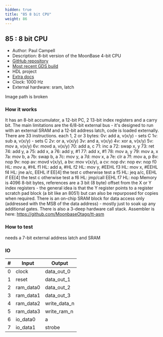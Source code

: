 ```yaml
---
hidden: true
title: "85 8 bit CPU"
weight: 86
---
```


## 85 : 8 bit CPU

* Author: Paul Campell
* Description: 8-bit version of the MoonBase 4-bit CPU
* [GitHub repository](https://github.com/OneRNG/tt-cpu8)
* [Most recent GDS build](https://github.com/OneRNG/tt-cpu8/actions/runs/3572192785)
* HDL project
* [Extra docs]()
* Clock: 1000 Hz
* External hardware: sram, latch

Image path is broken

### How it works

 It has an 8-bit accumulator, a 12-bit PC, 2 13-bit index registers and a carry bit.
The main limitations are the 6/8-bit external bus - it's designed to run with an external SRAM and a 12-bit address latch, code is loaded externally.
There are 33 instructions. each 1, 2 or 3 bytes:
0v:         add a, v(x/y)   - sets C 1v:         sub a, v(x/y)   - sets C 2v:         or a, v(x/y) 3v:         and a, v(x/y) 4v:         xor a, v(x/y) 5v:         mov a, v(x/y) 6v:         movd a, v(x/y) 70:         add a, c 71:         inc a 72:         swap x, y 73:         ret 74:         add y, a 75:         add x, a 76:         add y, #1 77:         add x, #1 78:         mov a, y 79:         mov a, x 7a:         mov b, a 7b:         swap b, a 7c:         mov y, a 7d:         mov x, a 7e:         clr a 7f:         mov a, p 8v:         nop 9v:         nop av:         movd v(x/y), a bv:         mov  v(x/y), a cv:         nop dv:         nop ev:         nop f0 HL:      mov a, #HL f1 HL:      add a, #HL f2 HL:      mov y, #EEHL f3 HL:      mov x, #EEHL f4 HL:      jne a/c, EEHL     if EE[4] the test c otherwise test a f5 HL:      jeq a/c, EEHL     if EE[4] the test c otherwise test a f6 HL:      jmp/call EEHL f7 HL:      nop
Memory is 4096 8-bit bytes, references are a 3 bit (8 byte) offset from the X or Y index registers - the general idea is that the Y register points to a register scratch pad block (a bit like an 8051) but can also be repurposed for copies when required. There is an on-chip SRAM block for data access only (addressed with the MSB of the data address) - mostly just to soak up any additional gates.
There is also a 3-deep hardware call stack.
Assembler is here: https://github.com/MoonbaseOtago/tt-asm 

### How to test

needs a 7-bit external address latch and SRAM

### IO

| # | Input        | Output       |
|---|--------------|--------------|
| 0 | clock  | data_out_0 |
| 1 | reset  | data_out_1 |
| 2 | ram_data0  | data_out_2 |
| 3 | ram_data1  | data_out_3 |
| 4 | ram_data2  | write_data_n |
| 5 | ram_data3  | write_ram_n |
| 6 | io_data0  | a |
| 7 | io_data1  | strobe |
